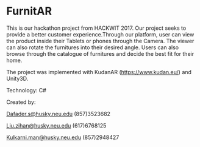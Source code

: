 # FurnitAR
This is our hackathon project from HACKWIT 2017. Our project seeks to provide a better customer experience.Through our platform, user can view the product inside their Tablets or phones through the Camera. The viewer can also rotate the furnitures into their desired angle. Users can also browse through the catalogue of furnitures and decide the best fit for their home. 

The project was implemented with KudanAR (https://www.kudan.eu/)
and Unity3D.

Technology: C#

Created by:

Dafader.s@husky.neu.edu (857)3523682

Liu.zihan@husky.neu.edu (617)6768125

Kulkarni.man@husky.neu.edu (857)2948427
